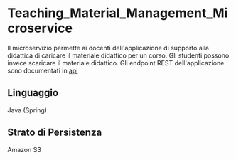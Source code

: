 # Teaching_Material_Management_Microservice

Il microservizio permette ai docenti dell'applicazione di supporto alla didattica di caricare il materiale didattico per un corso.
Gli studenti possono invece scaricare il materiale didattico. Gli endpoint REST dell'applicazione sono documentati in [api](src/main/api/)

## Linguaggio
Java (Spring)

## Strato di Persistenza
Amazon S3
